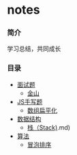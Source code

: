 # notes

### 简介
学习总结，共同成长

### 目录
- [面试题](https://github.com/kkorz/notes/tree/main/%E9%9D%A2%E8%AF%95%E9%A2%98)
  - [金山](https://github.com/kkorz/notes/blob/main/%E9%9D%A2%E8%AF%95%E9%A2%98/%E9%87%91%E5%B1%B1.md)
- [JS手写题](https://github.com/kkorz/notes/tree/main/JS%E6%89%8B%E5%86%99%E9%A2%98)
  - [数组扁平化](https://github.com/kkorz/notes/blob/main/JS%E6%89%8B%E5%86%99%E9%A2%98/1.%20%E6%95%B0%E7%BB%84%E6%89%81%E5%B9%B3%E5%8C%96.md)
- [数据结构](https://github.com/kkorz/notes/tree/main/%E6%95%B0%E6%8D%AE%E7%BB%93%E6%9E%84)
  - [栈（Stack)](https://github.com/kkorz/notes/blob/main/%E6%95%B0%E6%8D%AE%E7%BB%93%E6%9E%84/1.%E6%A0%88%EF%BC%88Stack).md)
- [算法](https://github.com/kkorz/notes/tree/main/%E7%AE%97%E6%B3%95)
  - [冒泡排序](https://github.com/kkorz/notes/blob/main/%E7%AE%97%E6%B3%95/1.%20%E5%86%92%E6%B3%A1%E6%8E%92%E5%BA%8F.md)
